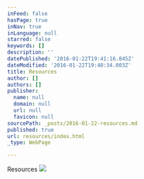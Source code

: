 ```yaml
---
inFeed: false
hasPage: true
inNav: true
inLanguage: null
starred: false
keywords: []
description: ''
datePublished: '2016-01-22T19:41:16.845Z'
dateModified: '2016-01-22T19:40:34.003Z'
title: Resources
author: []
authors: []
publisher:
  name: null
  domain: null
  url: null
  favicon: null
sourcePath: _posts/2016-01-22-resources.md
published: true
url: resources/index.html
_type: WebPage

---
```

Resources
![](https://the-grid-user-content.s3-us-west-2.amazonaws.com/1118c5dc-ae38-4585-9937-e90285d08de0.jpg)